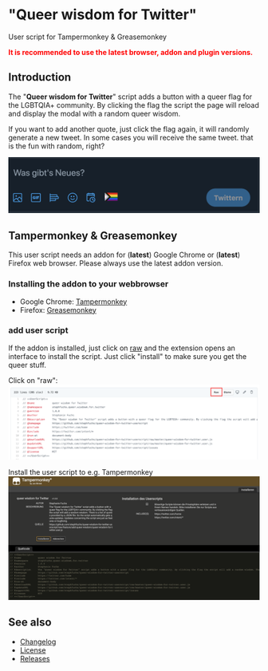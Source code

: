 # "Queer wisdom for Twitter"

User script for Tampermonkey & Greasemonkey

<span style="color: red; font-weight: bolder">It is recommended to use the latest browser, addon and plugin
versions.</span>

## Introduction

The "**Queer wisdom for Twitter**" script adds a button with a queer flag for the LGBTQIA+ community. By clicking the
flag the script the page will reload and display the modal with a random queer wisdom.

If you want to add another quote, just click the flag again, it will randomly generate a new tweet. In some cases you
will receive the same tweet. that is the fun with random, right?

![Screenshot to show the lgbtqia flag on twitter](./images/available-lgbtqia-flag.png)

## Tampermonkey & Greasemonkey

This user script needs an addon for (**latest**) Google Chrome or (**latest**) Firefox web browser. Please always use
the latest addon version.

### Installing the addon to your webbrowser

- Google Chrome: [Tampermonkey](https://www.tampermonkey.net/)
- Firefox: [Greasemonkey](https://www.greasespot.net/)

### add user script

If the addon is installed, just click on
[raw](https://github.com/stephfuchs/queer-wisdom-for-twitter-userscript/raw/master/queer-wisdom-for-twitter.user.js)
and the extension opens an interface to install the script. Just click "install" to make sure you get the queer stuff.

Click on "raw":
![Screenshot where to click to get the raw user script data](./images/add-user-script-via-raw.png)

Install the user script to e.g. Tampermonkey
![Screenshot where to install via tampermonkey](./images/add-userscript-in-tampermonkey.png)

## See also

- [Changelog](https://github.com/stephfuchs/queer-wisdom-for-twitter-userscript/blob/master/CHANGELOG.md)
- [License](https://github.com/stephfuchs/queer-wisdom-for-twitter-userscript/blob/master/LICENSE)
- [Releases](https://github.com/stephfuchs/queer-wisdom-for-twitter-userscript/releases)
